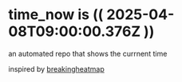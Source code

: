 # time_now is (( 2025-04-08T09:00:00.376Z ))

an automated repo that shows the currnent time

inspired by [breakingheatmap](https://github.com/breakingheatmap/breakingheatmap)